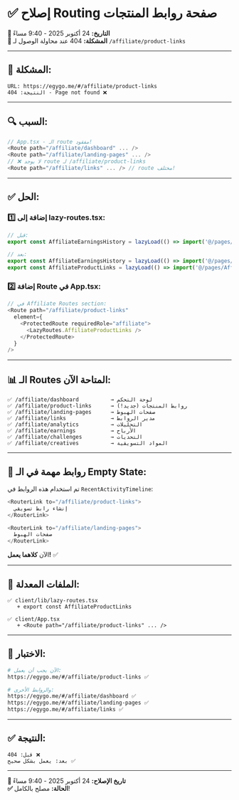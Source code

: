 # ✅ إصلاح Routing صفحة روابط المنتجات

**📅 التاريخ:** 24 أكتوبر 2025 - 9:40 مساءً  
**🐛 المشكلة:** 404 عند محاولة الوصول لـ `/affiliate/product-links`

---

## 🐛 **المشكلة:**

```
URL: https://egygo.me/#/affiliate/product-links
النتيجة: 404 - Page not found ❌
```

---

## 🔍 **السبب:**

```typescript
// App.tsx - الـ route مفقود!
<Route path="/affiliate/dashboard" ... />
<Route path="/affiliate/landing-pages" ... />
// ❌ لا يوجد route لـ /affiliate/product-links
<Route path="/affiliate/links" ... /> // route مختلف!
```

---

## ✅ **الحل:**

### **1️⃣ إضافة إلى lazy-routes.tsx:**
```typescript
// قبل:
export const AffiliateEarningsHistory = lazyLoad(() => import('@/pages/AffiliateEarningsHistory'));

// بعد:
export const AffiliateEarningsHistory = lazyLoad(() => import('@/pages/AffiliateEarningsHistory'));
export const AffiliateProductLinks = lazyLoad(() => import('@/pages/AffiliateProductLinks'));
```

### **2️⃣ إضافة Route في App.tsx:**
```typescript
// في Affiliate Routes section:
<Route path="/affiliate/product-links" 
  element={
    <ProtectedRoute requiredRole="affiliate">
      <LazyRoutes.AffiliateProductLinks />
    </ProtectedRoute>
  } 
/>
```

---

## 📊 **الـ Routes المتاحة الآن:**

```
✅ /affiliate/dashboard          → لوحة التحكم
✅ /affiliate/product-links      → روابط المنتجات (جديد!)
✅ /affiliate/landing-pages      → صفحات الهبوط
✅ /affiliate/links              → مدير الروابط
✅ /affiliate/analytics          → التحليلات
✅ /affiliate/earnings           → الأرباح
✅ /affiliate/challenges         → التحديات
✅ /affiliate/creatives          → المواد التسويقية
```

---

## 🔗 **روابط مهمة في الـ Empty State:**

تم استخدام هذه الروابط في `RecentActivityTimeline`:
```typescript
<RouterLink to="/affiliate/product-links">
  إنشاء رابط تسويقي
</RouterLink>

<RouterLink to="/affiliate/landing-pages">
  صفحات الهبوط
</RouterLink>
```

الآن **كلاهما يعمل!** ✅

---

## 📁 **الملفات المعدلة:**

```
✅ client/lib/lazy-routes.tsx
   + export const AffiliateProductLinks

✅ client/App.tsx
   + <Route path="/affiliate/product-links" ... />
```

---

## 🧪 **الاختبار:**

```bash
# الآن يجب أن يعمل:
https://egygo.me/#/affiliate/product-links ✅

# والروابط الأخرى:
https://egygo.me/#/affiliate/dashboard ✅
https://egygo.me/#/affiliate/landing-pages ✅
https://egygo.me/#/affiliate/links ✅
```

---

## ✅ **النتيجة:**

```
قبل: 404 ❌
بعد: يعمل بشكل صحيح ✅
```

---

**📅 تاريخ الإصلاح:** 24 أكتوبر 2025 - 9:40 مساءً  
**✅ الحالة:** مصلح بالكامل!
